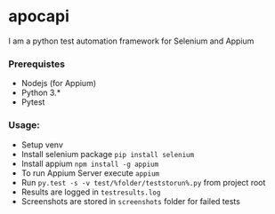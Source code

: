 # apocapi
I am a python test automation framework for Selenium and Appium

### Prerequistes

- Nodejs (for Appium)
- Python 3.*
- Pytest

### Usage:

- Setup venv
- Install selenium package ``` pip install selenium ```
- Install appium ``` npm install -g appium ```
- To run Appium Server execute ``` appium ```
- Run ``` py.test -s -v test/%folder/teststorun%.py ``` from project root
- Results are logged in ``` testresults.log ```
- Screenshots are stored in ``` screenshots ``` folder for failed tests

